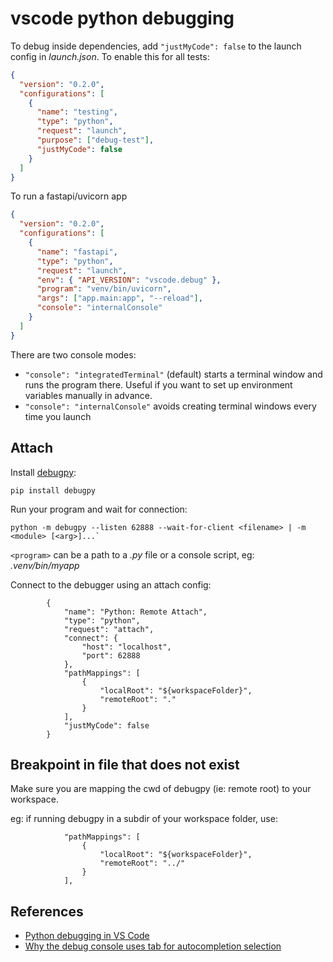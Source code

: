 # vscode python debugging

To debug inside dependencies, add `"justMyCode": false` to the launch config in _launch.json_. To enable this for all tests:

```json
{
  "version": "0.2.0",
  "configurations": [
    {
      "name": "testing",
      "type": "python",
      "request": "launch",
      "purpose": ["debug-test"],
      "justMyCode": false
    }
  ]
}
```

To run a fastapi/uvicorn app

```json
{
  "version": "0.2.0",
  "configurations": [
    {
      "name": "fastapi",
      "type": "python",
      "request": "launch",
      "env": { "API_VERSION": "vscode.debug" },
      "program": "venv/bin/uvicorn",
      "args": ["app.main:app", "--reload"],
      "console": "internalConsole"
    }
  ]
}
```

There are two console modes:

- `"console": "integratedTerminal"` (default) starts a terminal window and runs the program there. Useful if you want to set up environment variables manually in advance.
- `"console": "internalConsole"` avoids creating terminal windows every time you launch

## Attach

Install [debugpy](https://github.com/microsoft/debugpy):

```
pip install debugpy
```

Run your program and wait for connection:

```
python -m debugpy --listen 62888 --wait-for-client <filename> | -m <module> [<arg>]...`
```

`<program>` can be a path to a _.py_ file or a console script, eg: _.venv/bin/myapp_

Connect to the debugger using an attach config:

```
        {
            "name": "Python: Remote Attach",
            "type": "python",
            "request": "attach",
            "connect": {
                "host": "localhost",
                "port": 62888
            },
            "pathMappings": [
                {
                    "localRoot": "${workspaceFolder}",
                    "remoteRoot": "."
                }
            ],
            "justMyCode": false
        }
```

## Breakpoint in file that does not exist

Make sure you are mapping the cwd of debugpy (ie: remote root) to your workspace.

eg: if running debugpy in a subdir of your workspace folder, use:

```
            "pathMappings": [
                {
                    "localRoot": "${workspaceFolder}",
                    "remoteRoot": "../"
                }
            ],
```

## References

- [Python debugging in VS Code](https://code.visualstudio.com/docs/python/debugging)
- [Why the debug console uses tab for autocompletion selection](https://github.com/microsoft/vscode/issues/108439#issuecomment-871521843)
